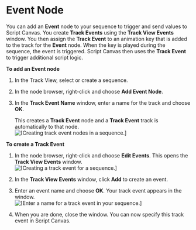 # Event Node<a name="cinematics-track-view-nodes-event"></a>

You can add an **Event** node to your sequence to trigger and send values to Script Canvas\. You create **Track Events** using the **Track View Events** window\. You then assign the **Track Event** to an animation key that is added to the track for the **Event** node\. When the key is played during the sequence, the event is triggered\. Script Canvas then uses the **Track Event** to trigger additional script logic\.

**To add an Event node**

1. In the Track View, select or create a sequence\. 

1. In the node browser, right\-click and choose **Add Event Node**\.

1. In the **Track Event Name** window, enter a name for the track and choose **OK**\. 

   This creates a **Track Event** node and a **Track Event** track is automatically to that node\.  
![\[Creating track event nodes in a sequence.\]](http://docs.aws.amazon.com/lumberyard/latest/userguide/images/cinematics/cinematics-track-view-editor-track-event-nodes.png)

**To create a Track Event**

1. In the node browser, right\-click and choose **Edit Events**\. This opens the **Track View Events** window\.  
![\[Creating a track event for a sequence.\]](http://docs.aws.amazon.com/lumberyard/latest/userguide/images/cinematics/cinematics-track-view-editor-track-event-nodes-2.png)

1. In the **Track View Events** window, click **Add** to create an event\.

1. Enter an event name and choose **OK**\. Your track event appears in the window\.  
![\[Enter a name for a track event in your sequence.\]](http://docs.aws.amazon.com/lumberyard/latest/userguide/images/cinematics/cinematics-track-view-editor-track-event-nodes-3.png)

1. When you are done, close the window\. You can now specify this track event in Script Canvas\.